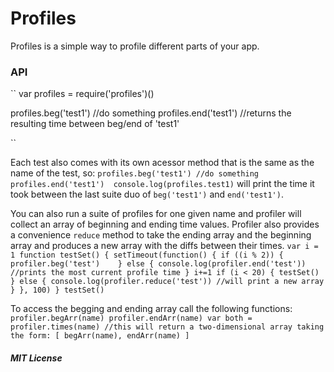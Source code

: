 
Profiles
========

Profiles is a simple way to profile different parts of your app.

### API

``
  var profiles = require('profiles')()
  
  profiles.beg('test1')
  //do something
  profiles.end('test1') //returns the resulting time between beg/end of 'test1'

``

Each test also comes with its own acessor method that is the same as the name of the test, so:
``
  profiles.beg('test1')
  //do something
  profiles.end('test1') 
  console.log(profiles.test1)
``
will print the time it took between the last suite duo of  `beg('test1')` and `end('test1')`.

You can also run a suite of profiles for one given name and profiler will collect an array of beginning and ending time values.
Profiler also provides a convenience `reduce` method to take the ending array and the beginning array and produces a new array with the diffs between their times.
``
  var i = 1
  function testSet() {
    setTimeout(function() {
      if ((i % 2)) {
        profiler.beg('test')   
      } else {
        console.log(profiler.end('test')) //prints the most current profile time
      }
      i+=1
      if (i < 20) {
        testSet()
      } else {
        console.log(profiler.reduce('test')) //will print a new array
      }
    }, 100)
  }
  testSet()
``

To access the begging and ending array call the following functions:
``
  profiler.begArr(name)
  profiler.endArr(name)
  var both = profiler.times(name) //this will return a two-dimensional array taking the form: [ begArr(name), endArr(name) ]
``

##### MIT License

